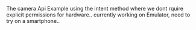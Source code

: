 The camera Api Example using the intent method where we dont rquire explicit permissions for hardware..
currently working on Emulator, need to try on a smartphone..

